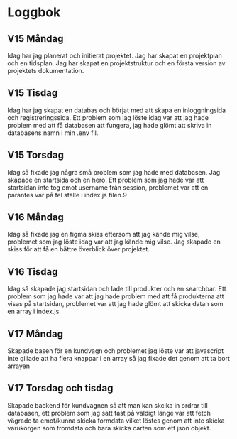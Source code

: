 # Loggbok

## V15 Måndag
Idag har jag planerat och initierat projektet. Jag har skapat en projektplan och en tidsplan. Jag har skapat en projektstruktur och en första version av projektets dokumentation.

## V15 Tisdag
Idag har jag skapat en databas och börjat med att skapa en inloggningsida och registreringssida. Ett problem som jag löste idag var att jag hade problem med att få databasen att fungera, jag hade glömt att skriva in databasens namn i min .env fil.

## V15 Torsdag
Idag så fixade jag några små problem som jag hade med databasen. Jag skapade en startsida och en hero. Ett problem som jag hade var att startsidan inte tog emot username från session, problemet var att en parantes var på fel ställe i index.js filen.9

## V16 Måndag
Idag så fixade jag en figma skiss eftersom att jag kände mig vilse, problemet som jag löste idag var att jag kände mig vilse. Jag skapade en skiss för att få en bättre överblick över projektet.

## V16 Tisdag
Idag så skapade jag startsidan och lade till produkter och en searchbar. Ett problem som jag hade var att jag hade problem med att få produkterna att visas på startsidan, problemet var att jag hade glömt att skicka datan som en array i index.js.

## V17 Måndag
Skapade basen för en kundvagn och problemet jag löste var att javascript inte gillade att ha flera knappar i en array så jag fixade det genom att ta bort arrayen

## V17 Torsdag och tisdag
Skapade backend för kundvagnen så att man kan skcika in ordrar till databasen, ett problem som jag satt fast på väldigt länge var att fetch vägrade ta emot/kunna skicka formdata vilket löstes genom att inte skicka varukorgen som fromdata och bara skicka carten som ett json objekt.